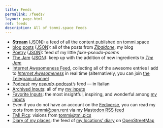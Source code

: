 ```yaml
---
title: Feeds
permalink: /feeds/
layout: page.html
ref: feeds
description: All of tommi.space feeds
---
```

- <a rel='alternate' href='/all.xml' type='application/rss+xml' title='All of Tommi’s overwhelmingness'>**Stream**</a> (<a href='/all.json' rel='alternate' type='application/json' title='All of Tommi’s overwhelmingness - JSON feed'>JSON</a>): a feed of all the content published on tommi.space
- <a title='Blog feed' href='/zibaldone.xml' type='application/atom+xml'>blog posts</a> (<a href='/zibaldone.json' title='Blog JSON feed' type='application/json'>JSON</a>): all of the posts from <cite lang='it'><a hreflang='en' href='/zibenglish' title='Zibaldone'>Zibaldone</a></cite>, my blog
- <a title='Poetry feed' href='/poetry.xml' hreflang='it' type='application/atom+xml'>Poetry</a> (<a href='/poetry.json' title='Poetry JSON feed' type='application/json' hreflang='it'>JSON</a>): feed of my little *fake-pseudo-poems*
- <a title='Notes feed' href='/jam.xml' type='application/atom+xml'>The Jam</a> (<a title='Notes JSON feed' href='/jam.json' type='application/json'>JSON</a>): keep up with the addition of new ingredients to <cite>[The Jam](/jam 'The Jam')</cite>
- <a href='/internet-awesomeness.xml' title='Internet Awesomeness feed' type='application/rss+xml'>Internet Awesomeness Feed</a>, collecting all of the awesome entries I add to <cite>[Internet Awesomeness](/internet-awesomeness 'Internet Awesomeness')</cite> in real time (alternatively, you can join [the Telegram channel](https://t.me/internet_awesomeness 'Internet Awesomeness on Telegram')
- <a title='Podcast feed' hreflang='it' href='https://sconnesso.link/@sconnesso/feed.xml' type='application/rss+xml'>Podcast</a>: my <a href='https://sconnesso.link' hreflang='it' lang='it' title='Sconnesso'>*pseudo*-podcast</a>’s feed — in Italian
- <a href='https://inputs.tommi.space/tommi/UnqUGNFzghX3pTU/archive.xml' type='application/rss+xml' title='Inputs Archive'>Archived Inputs</a>: all of my [my inputs](https://inputs.tommi.space 'Tommi’s inputs - Wallabag')
- <a href='https://inputs.tommi.space/tommi/UnqUGNFzghX3pTU/starred.xml' type='application/rss+xml' title='Favorite articles'>Favorite Inputs</a>: the most insightful, inspiring, and wonderful among [my inputs](https://inputs.tommi.space 'Tommi’s inputs - Wallabag')
- Even if you do not have an account on the [Fediverse](https://en.wikipedia.org/wiki/Fediverse 'Fediverse on Wikipedia'), you can read my toots from [tommi@pan.rent](https://pan.rent/@tommi 'Tommi’s profile on Pan') via my <a href='https://pan.rent/@tommi.rss' type='application/rss+xml' title='Tommi’s toots'>Mastodon RSS feed</a>
- <a href='https://tmi.pics/users/tommi.atom' type='application/atom+xml' title='Tommi’s pictures on tmi.pics'>TMI Pics</a>: visions from [tommi@tmi.pics](https://tmi.pics/tommi 'Tommi’s TMI Pics profile')
- <a href='https://osm.org/user/xplosionmind/diary/rss' type='application/rss+xml' title='Feed of xplosionmind’s OpenStreetMap diary'>Diary of my places</a>: the feed of [my locations’ diary](https://osm.org/user/xplosionmind/diary 'xplosionmind’s diary on OpenStreetMap') on [OpenStreetMap](https://osm.org 'OpenStreetMap')

